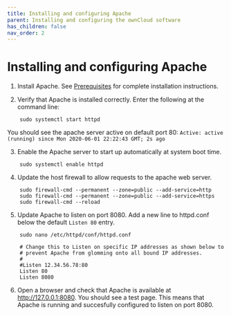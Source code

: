 ```yaml
---
title: Installing and configuring Apache
parent: Installing and configuring the ownCloud software
has_children: false
nav_order: 2
---
```


# Installing and configuring Apache

1. Install Apache. See [Prerequisites](../prereqs.md) for complete installation instructions.

2. Verify that Apache is installed correctly. Enter the following at the command line:
```shell
	sudo systemctl start httpd
```
You should see the apache server active on default port 80: 
`Active: active (running) since Mon 2020-06-01 22:22:43 GMT; 2s ago`

3. Enable the Apache server to start up automatically at system boot time.
```shell
	sudo systemctl enable httpd
```

4. Update the host firewall to allow requests to the apache web server.
```shell
	sudo firewall-cmd --permanent --zone=public --add-service=http
	sudo firewall-cmd --permanent --zone=public --add-service=https
	sudo firewall-cmd --reload
```

5. Update Apache to listen on port 8080. Add a new line to httpd.conf below the default `Listen 80` entry.
```shell
	sudo nano /etc/httpd/conf/httpd.conf 
```
```
	# Change this to Listen on specific IP addresses as shown below to 
	# prevent Apache from glomming onto all bound IP addresses.
	#
	#Listen 12.34.56.78:80
	Listen 80
	Listen 8080
```

6. Open a browser and check that Apache is available at http://127.0.0.1:8080. You should see a test page. This means that Apache is running and succesfully configured to listen on port 8080.